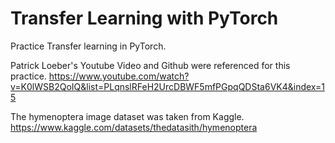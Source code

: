 # Transfer Learning with PyTorch

Practice Transfer learning in PyTorch.

Patrick Loeber's Youtube Video and Github were referenced for this practice.
https://www.youtube.com/watch?v=K0lWSB2QoIQ&list=PLqnslRFeH2UrcDBWF5mfPGpqQDSta6VK4&index=15

The hymenoptera image dataset was taken from Kaggle.
https://www.kaggle.com/datasets/thedatasith/hymenoptera
